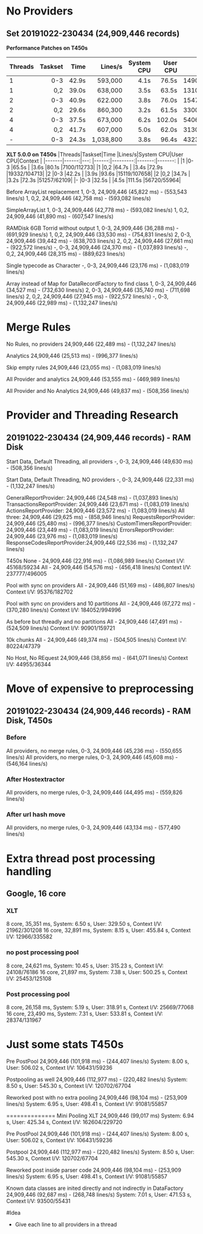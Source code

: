 # No Providers
## Set 20191022-230434 (24,909,446 records)

**Performance Patches on T450s**

|Threads|Taskset|Time   |Lines/s|System CPU|User CPU|Context    |
|-------|------:|---:   |------:|---------:|-------:|-------:   |
|1      |0-3    |42.9s  |593,000|4.1s      |76.5s   |14903/61114|
|1      |0,2    |39.0s  |638,000|3.5s      |63.5s   |13103/57636|
|2      |0-3    |40.9s  |622.000|3.8s      |76.0s   |15473/61750|
|2      |0,2    |29.6s  |860,300|3.2s      |61.5s   |33008/38287|
|4      |0-3    |37.5s  |673,000|6.2s      |102.0s  |54064/50807|
|4      |0,2    |41.7s  |607,000|5.0s      |62.0s   |31300/51226|
|-      |0-3    |24.3s  |1,038,800|3.8s    |96.4s   |43235/39050|


**XLT 5.0.0 on T450s**
|Threads|Taskset|Time   |Lines/s|System CPU|User CPU|Context    |
|-------|------:|---:   |------:|---------:|-------:|-------:   |
|1      |0-3    |65.5s  |       |3.6s      |80.1s   |7100/112733|
|1      |0,2    |64.7s  |       |3.4s      |72.9s   |19332/104713|
|2      |0-3    |42.2s  |       |3.9s      |93.6s   |15119/107658|
|2      |0,2    |34.7s  |       |3.2s      |72.3s   |51257/62109|
|-      |0-3    |32.5s  |       |4.5s      |111.5s  |56720/55964|


Before ArrayList replacement
1, 0-3, 24,909,446 (45,822 ms) - (553,543 lines/s)
1, 0,2, 24,909,446 (42,758 ms) - (593,082 lines/s)

SimpleArrayList
1, 0-3, 24,909,446 (42,778 ms) - (593,082 lines/s)
1, 0,2, 24,909,446 (41,890 ms) - (607,547 lines/s)

RAMDisk 6GB Torrid without output
1, 0-3, 24,909,446 (36,288 ms) - (691,929 lines/s)
1, 0,2, 24,909,446 (33,530 ms) - (754,831 lines/s)
2, 0-3, 24,909,446 (39,442 ms) - (638,703 lines/s)
2, 0,2, 24,909,446 (27,661 ms) - (922,572 lines/s)
-, 0-3, 24,909,446 (24,370 ms) - (1,037,893 lines/s)
-, 0,2, 24,909,446 (28,315 ms) - (889,623 lines/s)

Single typecode as Character
-, 0-3, 24,909,446 (23,176 ms) - (1,083,019 lines/s)

Array instead of Map for DataRecordFactory to find class
1, 0-3, 24,909,446 (34,527 ms) - (732,630 lines/s)
2, 0-3, 24,909,446 (35,740 ms) - (711,698 lines/s)
2, 0,2, 24,909,446 (27,945 ms) - (922,572 lines/s)
-, 0-3, 24,909,446 (22,989 ms) - (1,132,247 lines/s)

# Merge Rules

No Rules, no providers
24,909,446 (22,489 ms) - (1,132,247 lines/s)

Analytics
24,909,446 (25,513 ms) - (996,377 lines/s)

Skip empty rules
24,909,446 (23,055 ms) - (1,083,019 lines/s)

All Provider and analytics
24,909,446 (53,555 ms) - (469,989 lines/s)

All Provider and No Analytics
24,909,446 (49,837 ms) - (508,356 lines/s)


# Provider and Threading Research
##  20191022-230434 (24,909,446 records) - RAM Disk

Start Data, Default Threading, all providers
-, 0-3, 24,909,446 (49,630 ms) - (508,356 lines/s)

Start Data, Default Threading, NO providers
-, 0-3, 24,909,446 (22,331 ms) - (1,132,247 lines/s)

GeneralReportProvider:      24,909,446 (24,548 ms) - (1,037,893 lines/s)
TransactionsReportProvider: 24,909,446 (23,671 ms) - (1,083,019 lines/s)
ActionsReportProvider:      24,909,446 (23,572 ms) - (1,083,019 lines/s)
All three:                  24,909,446 (29,625 ms) - (858,946 lines/s)
RequestsReportProvider:     24,909,446 (25,480 ms) - (996,377 lines/s)
CustomTimersReportProvider: 24,909,446 (23,449 ms) - (1,083,019 lines/s)
ErrorsReportProvider:       24,909,446 (23,976 ms) - (1,083,019 lines/s)
ResponseCodesReportProvider:24,909,446 (22,536 ms) - (1,132,247 lines/s)

T450s
None - 24,909,446 (22,916 ms) - (1,086,989 lines/s) Context I/V: 45168/59234
All  - 24,909,446 (54,576 ms) - (456,418 lines/s) Context I/V: 237777/496005

Pool with sync on providers
All  - 24,909,446 (51,169 ms) - (486,807 lines/s) Context I/V: 95376/182702

Pool with sync on providers and 10 partitions
All - 24,909,446 (67,272 ms) - (370,280 lines/s) Context I/V: 184052/994996

As before but threadly and no partitions
All - 24,909,446 (47,491 ms) - (524,509 lines/s) Context I/V: 90901/159721

10k chunks
All - 24,909,446 (49,374 ms) - (504,505 lines/s) Context I/V: 80224/47379

No Host, No REquest
24,909,446 (38,856 ms) - (641,071 lines/s) Context I/V: 44955/36344

# Move of expensive to preprocessing
##  20191022-230434 (24,909,446 records) - RAM Disk, T450s

### Before
All providers, no merge rules, 0-3, 24,909,446 (45,236 ms) - (550,655 lines/s)
All providers, no merge rules, 0-3, 24,909,446 (45,608 ms) - (546,164 lines/s)

### After Hostextractor
All providers, no merge rules, 0-3, 24,909,446 (44,495 ms) - (559,826 lines/s)

### After url hash move
All providers, no merge rules, 0-3, 24,909,446 (43,134 ms) - (577,490 lines/s)

# Extra thread post processing handling
## Google, 16 core
### XLT
8 core, 35,351 ms, System: 6.50 s, User: 329.50 s, Context I/V: 21962/301208
16 core, 32,891 ms, System: 8.15 s, User: 455.84 s, Context I/V: 12966/335582

### no post processing pool
8 core, 24,621 ms, System: 10.45 s, User: 315.23 s, Context I/V: 24108/76186
16 core, 21,897 ms,  System: 7.38 s, User: 500.25 s, Context I/V: 25453/125108

### Post processing pool
8 core, 26,158 ms, System: 5.19 s, User: 318.91 s, Context I/V: 25669/77068
16 core, 23,490 ms, System: 7.31 s, User: 533.81 s, Context I/V: 28374/131967

# Just some stats T450s
Pre PostPool
24,909,446 (101,918 ms) - (244,407 lines/s)
System: 8.00 s, User: 506.02 s, Context I/V: 106431/59236

Postpooling as well
24,909,446 (112,977 ms) - (220,482 lines/s)
System: 8.50 s, User: 545.30 s, Context I/V: 120702/67704

Reworked post with no extra pooling
24,909,446 (98,104 ms) - (253,909 lines/s)
System: 6.95 s, User: 498.41 s, Context I/V: 91081/55857

============== Mini Pooling
XLT
24,909,446 (99,017 ms)
System: 6.94 s, User: 425.34 s, Context I/V: 162604/229720

Pre PostPool
24,909,446 (101,918 ms) - (244,407 lines/s)
System: 8.00 s, User: 506.02 s, Context I/V: 106431/59236

Postpool
24,909,446 (112,977 ms) - (220,482 lines/s)
System: 8.50 s, User: 545.30 s, Context I/V: 120702/67704

Reworked post inside parser code
24,909,446 (98,104 ms) - (253,909 lines/s)
System: 6.95 s, User: 498.41 s, Context I/V: 91081/55857

Known data classes are inited directly and not indirectly in DataFactory
24,909,446 (92,687 ms) - (268,748 lines/s)
System: 7.01 s, User: 471.53 s, Context I/V: 93500/55431



#Idea
* Give each line to all providers in a thread